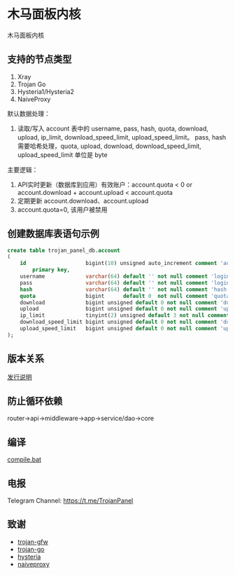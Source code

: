 # 木马面板内核

木马面板内核

## 支持的节点类型

1. Xray
2. Trojan Go
3. Hysteria1/Hysteria2
4. NaiveProxy

默认数据处理：

1. 读取/写入 account 表中的 username, pass, hash, quota, download, upload, ip_limit, download_speed_limit, upload_speed_limit。
   pass, hash 需要哈希处理，quota, upload, download, download_speed_limit, upload_speed_limit 单位是 byte

主要逻辑：

1. API实时更新（数据库到应用）有效账户：account.quota < 0 or account.download +
   account.upload < account.quota
2. 定期更新 account.download、account.upload
3. account.quota=0, 该用户被禁用

## 创建数据库表语句示例

```sql
create table trojan_panel_db.account
(
    id                   bigint(10) unsigned auto_increment comment 'auto increment primary key'
        primary key,
    username             varchar(64) default '' not null comment 'login username',
    pass                 varchar(64) default '' not null comment 'login password',
    hash                 varchar(64) default '' not null comment 'hash of pass',
    quota                bigint      default 0  not null comment 'quota unit/byte',
    download             bigint unsigned default 0 not null comment 'download unit/byte',
    upload               bigint unsigned default 0 not null comment 'upload unit/byte',
    ip_limit             tinyint(2) unsigned default 3 not null comment 'limit the number of IP devices',
    download_speed_limit bigint unsigned default 0 not null comment 'download speed limit unit/byte',
    upload_speed_limit   bigint unsigned default 0 not null comment 'upload speed limit unit/byte',
);
```

## 版本关系

[发行说明](https://github.com/trojanpanel/install-script/blob/main/README_ARCHIVE_ZH.md#%E5%8F%91%E8%A1%8C%E8%AF%B4%E6%98%8E)

## 防止循环依赖

router->api->middleware->app->service/dao->core

## 编译

[compile.bat](compile.bat)

## 电报

Telegram Channel: https://t.me/TrojanPanel

## 致谢

- [trojan-gfw](https://github.com/trojan-gfw/trojan)
- [trojan-go](https://github.com/p4gefau1t/trojan-go)
- [hysteria](https://github.com/HyNetwork/hysteria)
- [naiveproxy](https://github.com/klzgrad/naiveproxy)